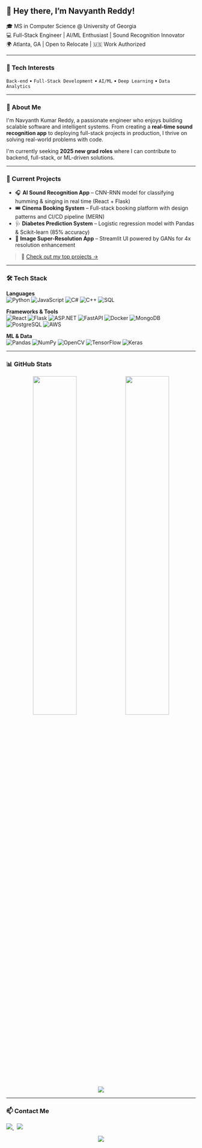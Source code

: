 ## 👋 Hey there, I’m Navyanth Reddy!

🎓 MS in Computer Science @ University of Georgia  
💻 Full-Stack Engineer | AI/ML Enthusiast | Sound Recognition Innovator  
🌍 Atlanta, GA | Open to Relocate | 🇺🇸 Work Authorized  

---

### 🔧 Tech Interests
`Back-end` • `Full-Stack Development` • `AI/ML` • `Deep Learning` • `Data Analytics`

---

### 🧠 About Me
I'm Navyanth Kumar Reddy, a passionate engineer who enjoys building scalable software and intelligent systems. From creating a **real-time sound recognition app** to deploying full-stack projects in production, I thrive on solving real-world problems with code.

I'm currently seeking **2025 new grad roles** where I can contribute to backend, full-stack, or ML-driven solutions.

---

### 🚀 Current Projects
- 🎧 **AI Sound Recognition App** – CNN-RNN model for classifying humming & singing in real time (React + Flask)
- 🎟️ **Cinema Booking System** – Full-stack booking platform with design patterns and CI/CD pipeline (MERN)
- 🩺 **Diabetes Prediction System** – Logistic regression model with Pandas & Scikit-learn (85% accuracy)
- 🧠 **Image Super-Resolution App** – Streamlit UI powered by GANs for 4x resolution enhancement

> 📌 [Check out my top projects →](https://github.com/NavyanthReddy?tab=repositories)

---

### 🛠️ Tech Stack

**Languages**  
![Python](https://img.shields.io/badge/-Python-05122A?style=flat&logo=python)
![JavaScript](https://img.shields.io/badge/-JavaScript-05122A?style=flat&logo=javascript)
![C#](https://img.shields.io/badge/-CSharp-05122A?style=flat&logo=csharp)
![C++](https://img.shields.io/badge/-C++-05122A?style=flat&logo=cplusplus)
![SQL](https://img.shields.io/badge/-SQL-05122A?style=flat&logo=mysql)

**Frameworks & Tools**  
![React](https://img.shields.io/badge/-React-05122A?style=flat&logo=react)
![Flask](https://img.shields.io/badge/-Flask-05122A?style=flat&logo=flask)
![ASP.NET](https://img.shields.io/badge/-ASP.NET-05122A?style=flat&logo=dotnet)
![FastAPI](https://img.shields.io/badge/-FastAPI-05122A?style=flat&logo=fastapi)
![Docker](https://img.shields.io/badge/-Docker-05122A?style=flat&logo=docker)
![MongoDB](https://img.shields.io/badge/-MongoDB-05122A?style=flat&logo=mongodb)
![PostgreSQL](https://img.shields.io/badge/-PostgreSQL-05122A?style=flat&logo=postgresql)
![AWS](https://img.shields.io/badge/-AWS-05122A?style=flat&logo=amazonaws)

**ML & Data**  
![Pandas](https://img.shields.io/badge/-Pandas-05122A?style=flat&logo=pandas)
![NumPy](https://img.shields.io/badge/-NumPy-05122A?style=flat&logo=numpy)
![OpenCV](https://img.shields.io/badge/-OpenCV-05122A?style=flat&logo=opencv)
![TensorFlow](https://img.shields.io/badge/-TensorFlow-05122A?style=flat&logo=tensorflow)
![Keras](https://img.shields.io/badge/-Keras-05122A?style=flat&logo=keras)

---

### 📊 GitHub Stats

<p align="center">
  <img src="https://github-readme-stats.vercel.app/api?username=NavyanthReddy&show_icons=true&count_private=true&theme=chartreuse-dark" width="48%"/>
  <img src="https://github-readme-stats.vercel.app/api/top-langs/?username=NavyanthReddy&layout=compact&hide=TSQL&theme=chartreuse-dark" width="48%"/>
</p>

<p align="center">
  <img src="https://github-readme-streak-stats.herokuapp.com?user=NavyanthReddy&theme=chartreuse-dark">
</p>

---

### 📫 Contact Me

<p>
<a href="https://www.linkedin.com/in/navyanthreddy/" target="_blank">
  <img src="https://img.shields.io/badge/LinkedIn-NavyanthReddy-blue?style=for-the-badge&logo=linkedin" />
</a>
&nbsp;
<a href="mailto:navyanth1234@gmail.com" target="_blank">
  <img src="https://img.shields.io/badge/Gmail-navyanth1234@gmail.com-red?style=for-the-badge&logo=gmail" />
</a>
</p>

<p align="center">
  <img src="https://profile-counter.glitch.me/NavyanthReddy/count.svg" />
</p>
